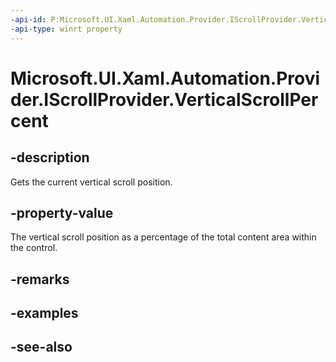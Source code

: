 ```yaml
---
-api-id: P:Microsoft.UI.Xaml.Automation.Provider.IScrollProvider.VerticalScrollPercent
-api-type: winrt property
---
```


<!-- Property syntax
public double VerticalScrollPercent { get; }
-->

# Microsoft.UI.Xaml.Automation.Provider.IScrollProvider.VerticalScrollPercent

## -description
Gets the current vertical scroll position.

## -property-value
The vertical scroll position as a percentage of the total content area within the control.

## -remarks

## -examples

## -see-also

